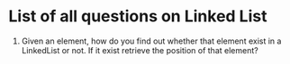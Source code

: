 # List of all questions on Linked List
1. Given an element, how do you find out whether that element exist in a LinkedList or not. If it exist retrieve the position of that element?
